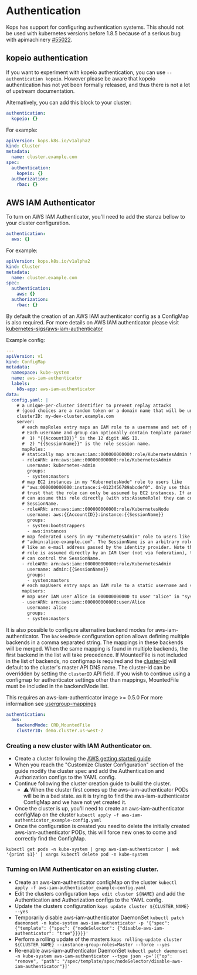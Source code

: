 # Authentication

Kops has support for configuring authentication systems.  This should not be used with kubernetes versions
before 1.8.5 because of a serious bug with apimachinery [#55022](https://github.com/kubernetes/kubernetes/issues/55022).

## kopeio authentication

If you want to experiment with kopeio authentication, you can use
`--authentication kopeio`.  However please be aware that kopeio authentication
has not yet been formally released, and thus there is not a lot of upstream
documentation.

Alternatively, you can add this block to your cluster:

```yaml
authentication:
  kopeio: {}
```

For example:

```yaml
apiVersion: kops.k8s.io/v1alpha2
kind: Cluster
metadata:
  name: cluster.example.com
spec:
  authentication:
    kopeio: {}
  authorization:
    rbac: {}
```

## AWS IAM Authenticator

To turn on AWS IAM Authenticator, you'll need to add the stanza bellow
to your cluster configuration.

```yaml
authentication:
  aws: {}
```

For example:

```yaml
apiVersion: kops.k8s.io/v1alpha2
kind: Cluster
metadata:
  name: cluster.example.com
spec:
  authentication:
    aws: {}
  authorization:
    rbac: {}
```

By default the creation of an AWS IAM authenticator config as a ConfigMap is also required.
For more details on AWS IAM authenticator please visit [kubernetes-sigs/aws-iam-authenticator](https://github.com/kubernetes-sigs/aws-iam-authenticator)

Example config:

```yaml
---
apiVersion: v1
kind: ConfigMap
metadata:
  namespace: kube-system
  name: aws-iam-authenticator
  labels:
    k8s-app: aws-iam-authenticator
data:
  config.yaml: |
    # a unique-per-cluster identifier to prevent replay attacks
    # (good choices are a random token or a domain name that will be unique to your cluster)
    clusterID: my-dev-cluster.example.com
    server:
      # each mapRoles entry maps an IAM role to a username and set of groups
      # Each username and group can optionally contain template parameters:
      #  1) "{{AccountID}}" is the 12 digit AWS ID.
      #  2) "{{SessionName}}" is the role session name.
      mapRoles:
      # statically map arn:aws:iam::000000000000:role/KubernetesAdmin to a cluster admin
      - roleARN: arn:aws:iam::000000000000:role/KubernetesAdmin
        username: kubernetes-admin
        groups:
        - system:masters
      # map EC2 instances in my "KubernetesNode" role to users like
      # "aws:000000000000:instance:i-0123456789abcdef0". Only use this if you
      # trust that the role can only be assumed by EC2 instances. If an IAM user
      # can assume this role directly (with sts:AssumeRole) they can control
      # SessionName.
      - roleARN: arn:aws:iam::000000000000:role/KubernetesNode
        username: aws:{{AccountID}}:instance:{{SessionName}}
        groups:
        - system:bootstrappers
        - aws:instances
      # map federated users in my "KubernetesAdmin" role to users like
      # "admin:alice-example.com". The SessionName is an arbitrary role name
      # like an e-mail address passed by the identity provider. Note that if this
      # role is assumed directly by an IAM User (not via federation), the user
      # can control the SessionName.
      - roleARN: arn:aws:iam::000000000000:role/KubernetesAdmin
        username: admin:{{SessionName}}
        groups:
        - system:masters
      # each mapUsers entry maps an IAM role to a static username and set of groups
      mapUsers:
      # map user IAM user Alice in 000000000000 to user "alice" in "system:masters"
      - userARN: arn:aws:iam::000000000000:user/Alice
        username: alice
        groups:
        - system:masters
```

It is also possible to configure alternative backend modes for aws-iam-authenticator. The `backendMode` configuration option allows defining multiple backends in a comma separated string. The mappings in these backends will be merged. When the same mapping is found in multiple backends, the first backend in the list will take precedence. If MountedFile is not included in the list of backends, no configmap is required and the [cluster-id](https://github.com/kubernetes-sigs/aws-iam-authenticator#what-is-a-cluster-id) will default to the cluster's master API DNS name. The cluster-id can be overridden by setting the `clusterID` API field. If you wish to continue using a configmap for authenticator settings other than mappings, MountedFile must be included in the backendMode list.

This requires an aws-iam-authenticator image >= 0.5.0 For more information see [usergroup-mappings](https://github.com/kubernetes-sigs/aws-iam-authenticator#4-create-iam-roleuser-to-kubernetes-usergroup-mappings)

```yaml
authentication:
  aws:
    backendMode: CRD,MountedFile
    clusterID: demo.cluster.us-west-2
```

### Creating a new cluster with IAM Authenticator on.

* Create a cluster following the [AWS getting started guide](getting_started/aws.md)
* When you reach the "Customize Cluster Configuration" section of the guide modify the cluster spec and add the Authentication and Authorization configs to the YAML config.
* Continue following the cluster creation guide to build the cluster.
    * :warning: When the cluster first comes up the aws-iam-authenticator PODs will be in a bad state.
as it is trying to find the aws-iam-authenticator ConfigMap and we have not yet created it.
* Once the cluster is up, you'll need to create an aws-iam-authenticator configMap on the cluster `kubectl apply -f aws-iam-authenticator_example-config.yaml`
* Once the configuration is created you need to delete the initially created aws-iam-authenticator PODs, this will force new ones to come and correctly find the ConfigMap.
```
kubectl get pods -n kube-system | grep aws-iam-authenticator | awk '{print $1}' | xargs kubectl delete pod -n kube-system
```

### Turning on IAM Authenticator on an existing cluster.

* Create an aws-iam-authenticator configMap on the cluster `kubectl apply -f aws-iam-authenticator_example-config.yaml`
* Edit the clusters configuration `kops edit cluster ${NAME}` and add the Authentication and Authorization configs to the YAML config.
* Update the clusters configuration `kops update cluster ${CLUSTER_NAME} --yes`
* Temporarily disable aws-iam-authenticator DaemonSet `kubectl patch daemonset -n kube-system aws-iam-authenticator -p '{"spec": {"template": {"spec": {"nodeSelector": {"disable-aws-iam-authenticator": "true"}}}}}'`
* Perform a rolling update of the masters `kops rolling-update cluster ${CLUSTER_NAME} --instance-group-roles=Master --force --yes`
* Re-enable aws-iam-authenticator DaemonSet `kubectl patch daemonset -n kube-system aws-iam-authenticator --type json -p='[{"op": "remove", "path": "/spec/template/spec/nodeSelector/disable-aws-iam-authenticator"}]'` 
